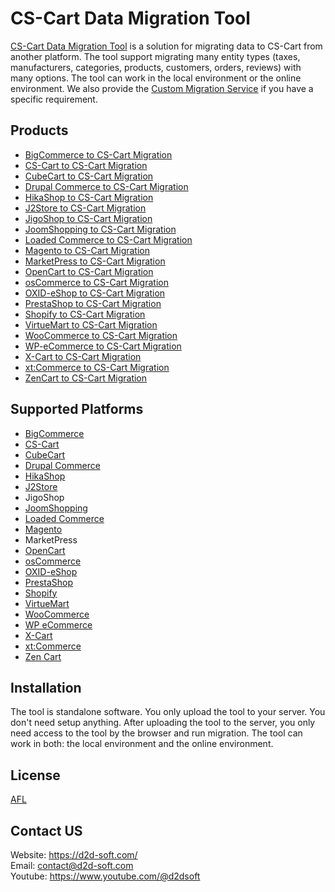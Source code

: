 # CS-Cart Data Migration Tool
[CS-Cart Data Migration Tool](https://d2d-soft.com/35-cs-cart-migration) is a solution for migrating data to CS-Cart from another platform. The tool support migrating many entity types (taxes, manufacturers, categories, products, customers, orders, reviews) with many options. The tool can work in the local environment or the online environment. We also provide the [Custom Migration Service](https://d2d-soft.com/migration-services/296-data-migration-customization.html) if you have a specific requirement. 

## Products
- [BigCommerce to CS-Cart Migration](https://d2d-soft.com/cs-cart-migration/410-1657-bigcommerce-to-cs-cart-migration-tool.html#/72-entities-1000)
- [CS-Cart to CS-Cart Migration](https://d2d-soft.com/cs-cart-migration/309-1312-cs-cart-to-cs-cart-migration-tool.html#/72-entities-1000)
- [CubeCart to CS-Cart Migration](https://d2d-soft.com/cs-cart-migration/310-1317-cubecart-to-cs-cart-migration-tool.html#/72-entities-1000)
- [Drupal Commerce to CS-Cart Migration](https://d2d-soft.com/cs-cart-migration/357-drupal-commerce-to-cs-cart-migration-service.html)
- [HikaShop to CS-Cart Migration](https://d2d-soft.com/cs-cart-migration/468-1937-hikashop-to-cs-cart-migration-tool.html#/72-entities-1000)
- [J2Store to CS-Cart Migration](https://d2d-soft.com/cs-cart-migration/511-2132-j2store-to-cs-cart-migration-tool.html#/72-entities-1000)
- [JigoShop to CS-Cart Migration](https://d2d-soft.com/cs-cart-migration/537-2247-jigoshop-to-cs-cart-migration-tool.html#/72-entities-1000)
- [JoomShopping to CS-Cart Migration](https://d2d-soft.com/cs-cart-migration/587-2487-joomshopping-to-cs-cart-migration-tool.html#/72-entities-1000)
- [Loaded Commerce to CS-Cart Migration](https://d2d-soft.com/cs-cart-migration/311-1322-loaded-to-cs-cart-migration-tool.html#/72-entities-1000)
- [Magento to CS-Cart Migration](https://d2d-soft.com/cs-cart-migration/312-1327-magento-to-cs-cart-migration-tool.html#/72-entities-1000)
- [MarketPress to CS-Cart Migration](https://d2d-soft.com/cs-cart-migration/562-2367-marketpress-to-cs-cart-migration-tool.html#/72-entities-1000)
- [OpenCart to CS-Cart Migration](https://d2d-soft.com/cs-cart-migration/313-1332-opencart-to-cs-cart-migration-tool.html#/72-entities-1000)
- [osCommerce to CS-Cart Migration](https://d2d-soft.com/cs-cart-migration/314-1337-oscommerce-to-cs-cart-migration-tool.html#/72-entities-1000)
- [OXID-eShop to CS-Cart Migration](https://d2d-soft.com/cs-cart-migration/315-1342-oxid-eshop-to-cs-cart-migration-tool.html#/72-entities-1000)
- [PrestaShop to CS-Cart Migration](https://d2d-soft.com/cs-cart-migration/316-1347-prestashop-to-cs-cart-migration-tool.html#/72-entities-1000)
- [Shopify to CS-Cart Migration](https://d2d-soft.com/cs-cart-migration/372-1477-shopify-to-cs-cart-migration-tool.html#/72-entities-1000)
- [VirtueMart to CS-Cart Migration](https://d2d-soft.com/cs-cart-migration/317-1352-virtuemart-to-cs-cart-migration-tool.html#/72-entities-1000)
- [WooCommerce to CS-Cart Migration](https://d2d-soft.com/cs-cart-migration/318-1357-woocommerce-to-cs-cart-migration-tool.html#/72-entities-1000)
- [WP-eCommerce to CS-Cart Migration](https://d2d-soft.com/cs-cart-migration/319-1362-wp-ecommerce-to-cs-cart-migration-tool.html#/72-entities-1000)
- [X-Cart to CS-Cart Migration](https://d2d-soft.com/cs-cart-migration/320-1367-x-cart-to-cs-cart-migration-tool.html#/72-entities-1000)
- [xt:Commerce to CS-Cart Migration](https://d2d-soft.com/cs-cart-migration/321-1372-xtcommerce-to-cs-cart-migration-tool.html#/72-entities-1000)
- [ZenCart to CS-Cart Migration](https://d2d-soft.com/cs-cart-migration/322-1377-zencart-to-cs-cart-migration-tool.html#/72-entities-1000)

## Supported Platforms
- [BigCommerce](https://www.bigcommerce.com/)
- [CS-Cart](https://www.cs-cart.com/)
- [CubeCart](https://www.cubecart.com/)
- [Drupal Commerce](https://drupalcommerce.org/)
- [HikaShop](https://www.hikashop.com/)
- [J2Store](https://www.j2store.org/)
- JigoShop
- [JoomShopping](https://extensions.joomla.org/extension/joomshopping/)
- [Loaded Commerce](https://loadedcommerce.com/)
- [Magento](https://magento.com/)
- MarketPress
- [OpenCart](https://www.opencart.com/)
- [osCommerce](https://www.oscommerce.com/)
- [OXID-eShop](https://www.oxid-esales.com)
- [PrestaShop](https://www.prestashop.com)
- [Shopify](https://www.shopify.com/)
- [VirtueMart](https://virtuemart.net/)
- [WooCommerce](https://woocommerce.com/)
- [WP eCommerce](https://wpecommerce.org/)
- [X-Cart](https://www.x-cart.com/)
- [xt:Commerce](https://www.xt-commerce.com/)
- [Zen Cart](https://www.zen-cart.com/)

## Installation
The tool is standalone software. You only upload the tool to your server. You don't need setup anything. After uploading the tool to the server, you only need access to the tool by the browser and run migration. The tool can work in both: the local environment and the online environment.

## License

[AFL](https://d2d-soft.com/license/AFL.txt)

## Contact US
Website: https://d2d-soft.com/ \
Email: contact@d2d-soft.com \
Youtube: https://www.youtube.com/@d2dsoft 